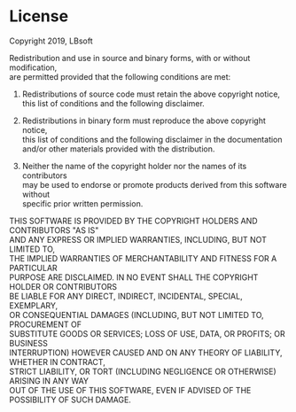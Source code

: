 # License                                                                 
                                                                          
Copyright 2019, LBsoft  
  
Redistribution and use in source and binary forms, with or without modification,  
are permitted provided that the following conditions are met:  
  
1. Redistributions of source code must retain the above copyright notice,  
this list of conditions and the following disclaimer.  
  
2. Redistributions in binary form must reproduce the above copyright notice,  
this list of conditions and the following disclaimer in the documentation  
and/or other materials provided with the distribution.  
  
3. Neither the name of the copyright holder nor the names of its contributors  
may be used to endorse or promote products derived from this software without  
specific prior written permission.

THIS SOFTWARE IS PROVIDED BY THE COPYRIGHT HOLDERS AND CONTRIBUTORS "AS IS"  
AND ANY EXPRESS OR IMPLIED WARRANTIES, INCLUDING, BUT NOT LIMITED TO,  
THE IMPLIED WARRANTIES OF MERCHANTABILITY AND FITNESS FOR A PARTICULAR  
PURPOSE ARE DISCLAIMED. IN NO EVENT SHALL THE COPYRIGHT HOLDER OR CONTRIBUTORS  
BE LIABLE FOR ANY DIRECT, INDIRECT, INCIDENTAL, SPECIAL, EXEMPLARY,  
OR CONSEQUENTIAL DAMAGES (INCLUDING, BUT NOT LIMITED TO, PROCUREMENT OF  
SUBSTITUTE GOODS OR SERVICES; LOSS OF USE, DATA, OR PROFITS; OR BUSINESS  
INTERRUPTION) HOWEVER CAUSED AND ON ANY THEORY OF LIABILITY, WHETHER IN CONTRACT,  
STRICT LIABILITY, OR TORT (INCLUDING NEGLIGENCE OR OTHERWISE) ARISING IN ANY WAY  
OUT OF THE USE OF THIS SOFTWARE, EVEN IF ADVISED OF THE POSSIBILITY OF SUCH DAMAGE. 
                                                                          
